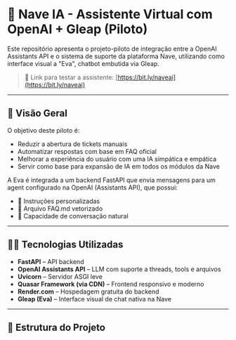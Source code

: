 # 🧠 Nave IA - Assistente Virtual com OpenAI + Gleap (Piloto)

Este repositório apresenta o projeto-piloto de integração entre a OpenAI Assistants API e o sistema de suporte da plataforma Nave, utilizando como interface visual a "Eva", chatbot embutida via Gleap.

> 🎯 Link para testar a assistente: [https://bit.ly/naveai](https://bit.ly/naveai)

---

## 🚀 Visão Geral

O objetivo deste piloto é:
- Reduzir a abertura de tickets manuais
- Automatizar respostas com base em FAQ oficial
- Melhorar a experiência do usuário com uma IA simpática e empática
- Servir como base para expansão de IA em todos os módulos da Nave

A Eva é integrada a um backend FastAPI que envia mensagens para um agent configurado na OpenAI (Assistants API), que possui:
- 🧠 Instruções personalizadas
- 📎 Arquivo FAQ.md vetorizado
- 💬 Capacidade de conversação natural

---

## 👩‍💻 Tecnologias Utilizadas

- **FastAPI** – API backend
- **OpenAI Assistants API** – LLM com suporte a threads, tools e arquivos
- **Uvicorn** – Servidor ASGI leve
- **Quasar Framework (via CDN)** – Frontend responsivo e moderno
- **Render.com** – Hospedagem gratuita do backend
- **Gleap (Eva)** – Interface visual de chat nativa na Nave

---

## 🧩 Estrutura do Projeto

